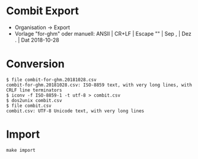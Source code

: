 # Combit Export

- Organisation -> Export
- Vorlage "for-ghm" oder manuell:
  ANSII | CR+LF | Escape "" | Sep , | Dez . | Dat 2018-10-28

# Conversion

```
$ file combit-for-ghm.20181028.csv
combit-for-ghm.20181028.csv: ISO-8859 text, with very long lines, with CRLF line terminators
$ iconv -f ISO-8859-1 -t utf-8 > combit.csv
$ dos2unix combit.csv
$ file combit.csv
combit.csv: UTF-8 Unicode text, with very long lines
```

# Import

```
make import
```
